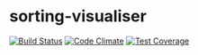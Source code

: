 # sorting-visualiser

[![Build Status](http://img.shields.io/travis/Tyriar/sorting-visualiser.svg?style=flat)](https://travis-ci.org/Tyriar/sorting-visualiser)
[![Code Climate](http://img.shields.io/codeclimate/github/Tyriar/sorting-visualiser.svg?style=flat)](https://codeclimate.com/github/Tyriar/sorting-visualiser)
[![Test Coverage](http://img.shields.io/codeclimate/coverage/github/Tyriar/sorting-visualiser.svg?style=flat)](https://codeclimate.com/github/Tyriar/sorting-visualiser)
